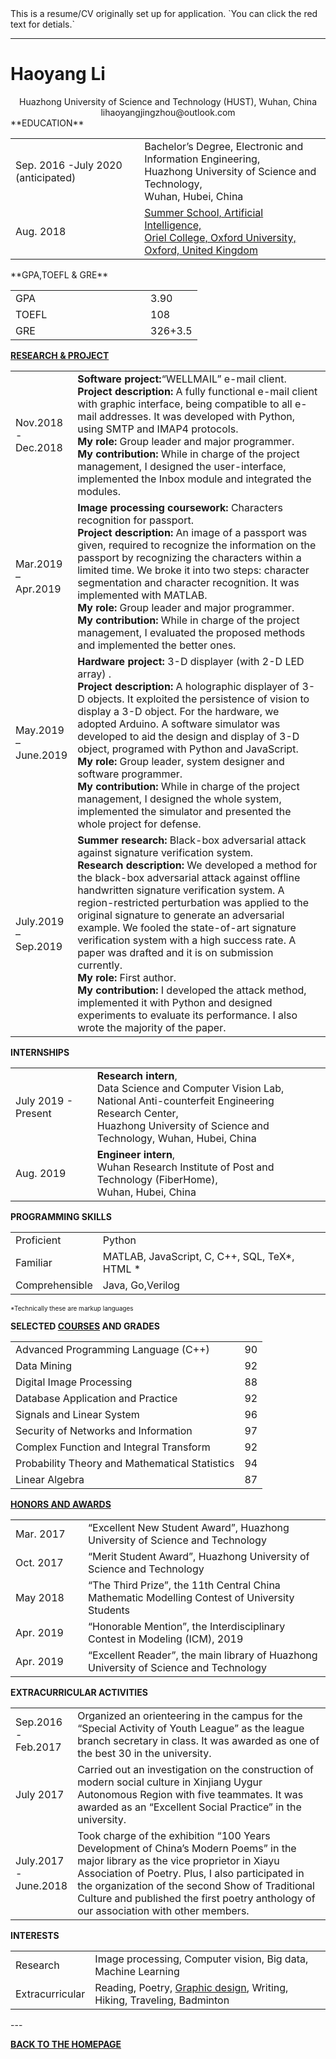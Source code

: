 <title>Haoyang Li</title>
This is a resume/CV originally set up for application. `You can click the red text for detials.`

---

# Haoyang Li

<center>Huazhong University of Science and Technology (HUST), Wuhan, China</center>
<center>lihaoyangjingzhou@outlook.com</center>
**EDUCATION**

<table align="center" border="0">
    <tr>
        <td align="left">Sep. 2016 -July 2020 (anticipated)</td>
        <td align="left">Bachelor’s Degree, Electronic and Information Engineering,<br>
            Huazhong University of Science and Technology,<br> Wuhan, Hubei, China</td>
    </tr>
    <tr>
        <td align="left">Aug. 2018</td>
        <td align="left"><a href="subpages/summerSchool.html">Summer School, Artificial Intelligence, <br>
            Oriel College, Oxford University, Oxford, United Kingdom</a></td>
    </tr>
</table>
**GPA,TOEFL & GRE**

<table width=400 align="center" border="0">
    <tr>
        <td align="left" width=200>GPA</td>
        <td align="left">
            <div title="Cumulative Average Grade: 88.90, Ranking: 10/140">
                3.90
            </div>
        </td>
    </tr>
    <tr>
        <td align="left">TOEFL</td>
        <td align="left">
            <div title="Reading: 30, Listening: 29, Speaking: 23, Writing: 26"> 
                108
            </div>
        </td>
    </tr>
    <tr>
        <td align="left">GRE</td>
        <td align="left">
            <div title="Verbal: 157, Quantitative: 169, Analytical Writing: 3.5">
                326+3.5
            </div>
        </td>
    </tr>
</table>
<b><a href='subpages/researchProject.html' title="Click for details">RESEARCH & PROJECT</a></b>

<table align="center" border="0">
    <tr>
        <td align="left">Nov.2018 <br>-<br>Dec.2018</td>
        <td align="left">
        <b>Software project:</b>“WELLMAIL” e-mail client. <br>
        <b>Project description:</b> A fully functional e-mail client with graphic interface, being compatible to all e-mail addresses. It was developed with Python, using SMTP and IMAP4 protocols.<br>
         <b>My role:</b> Group leader and major programmer.<br>
         <b>My contribution:</b> While in charge of the project management, I designed the user-interface, implemented the Inbox module and integrated the modules.
        </td>
    </tr>
    <tr>
        <td align="left">Mar.2019<br>–<br>Apr.2019</td>
        <td align="left"><b>Image processing coursework:</b> Characters recognition for passport.<br>
<b>Project description:</b> An image of a passport was given, required to recognize the information on the passport by recognizing the characters within a limited time. We broke it into two steps: character segmentation and character recognition. It was implemented with MATLAB.<br>
<b>My role:</b> Group leader and major programmer.<br>
<b>My contribution:</b> While in charge of the project management, I evaluated the proposed methods and implemented the better ones.
        </td>
    </tr>
    <tr>
        <td align="left">May.2019<br> –<br>June.2019</td>
        <td align="left">
        <b>Hardware project:</b> 3-D displayer (with 2-D LED array) .<br>
<b>Project description:</b> A holographic displayer of 3-D objects. It exploited the persistence of vision to display a 3-D object. For the hardware, we adopted Arduino. A software simulator was developed to aid the design and display of 3-D object, programed with Python and JavaScript.<br>
<b>My role:</b> Group leader, system designer and software programmer.<br>
<b>My contribution:</b> While in charge of the project management, I designed the whole system, implemented the simulator and presented the whole project for defense.
        </td>
    </tr>
    <tr>
        <td align="left">July.2019<br>–<br>Sep.2019</td>
        <td align="left">
        <b>Summer research:</b> Black-box adversarial attack against signature verification system.<br>
            <b>Research description:</b> We developed a method for the black-box adversarial attack against offline handwritten signature verification system. A region-restricted perturbation was applied to the original signature to generate an adversarial example. We fooled the state-of-art signature verification system with a high success rate. A paper was drafted and it is on submission currently.<br>
<b>My role:</b> First author.<br>
<b>My contribution:</b> I developed the attack method, implemented it with Python and designed experiments to evaluate its performance. I also wrote the majority of the paper.
        </td>
    </tr>
</table>

**INTERNSHIPS**

<table align="center" border="0">
    <tr>
        <td align="left">July 2019 - Present</td>
        <td align="left">
            <b>Research intern</b>, <br>
Data Science and Computer Vision Lab, <br>
            National Anti-counterfeit Engineering Research Center,<br>
            Huazhong University of Science and Technology, Wuhan, Hubei, China
        </td>
    </tr>
    <tr>
        <td align="left">Aug. 2019</td>
        <td align="left">
                <b title="About optical network and its optimization.">Engineer intern</b>,<br>
Wuhan Research Institute of Post and Technology (FiberHome),<br>
            Wuhan, Hubei, China
        </td>
    </tr>
</table>

<b>PROGRAMMING SKILLS</b>

<table width=400 align="center" border="0">
    <tr>
        <td align="left">
            <div title="Being able to create large project or implement complicated algorithms with it.">
                Proficient
            </div>
        </td>
        <td align="left">Python</td>
    </tr>
    <tr>
        <td align="left">
            <div title="Being able to create small project, implement simple algorithms with it.">
                Familiar
            </div>
        </td>
        <td align="left">MATLAB, JavaScript, C, C++, SQL, TeX*, HTML *</td>
    </tr>
    <tr>
        <td align="left">
            <div title="Being able to understand it.">
                Comprehensible
            </div>
        </td>
        <td align="left">Java, Go,Verilog</td>
    </tr>
</table>



<font size='1'>*Technically these are markup languages</font>

<b>SELECTED <a href="subpages/selectedCoursesAndGrades.html" title="Click for the transcript" >COURSES</a> AND GRADES</b>

<table align="center" border="0">
    <tr>
        <td align="left">Advanced Programming Language (C++)</td>
        <td align="left">90</td>
    </tr>
    <tr>
        <td align="left">Data Mining</td>
        <td align="left">92</td>
    </tr>
    <tr>
        <td align="left">Digital Image Processing</td>
        <td align="left">88</td>
    </tr>
    <tr>
        <td align="left">Database Application and Practice</td>
        <td align="left">92</td>
    </tr>
    <tr>
        <td align="left">Signals and Linear System</td>
        <td align="left">96</td>
    </tr>
    <tr>
        <td align="left">Security of Networks and Information</td>
        <td align="left">97</td>
    </tr>
    <tr>
        <td align="left">Complex Function and Integral Transform</td>
        <td align="left">92</td>
    </tr>
    <tr>
        <td align="left">Probability Theory and Mathematical Statistics</td>
        <td align="left">94</td>
    </tr>
    <tr>
        <td align="left">Linear Algebra</td>
        <td align="left">87</td>
    </tr>
</table>


<b><a href="subpages/honorsAndAwards.html" title="Click for details">HONORS AND AWARDS</a></b>

<table width=400 align="center" border="0">
    <tr>
        <td align="left" width=100>Mar. 2017</td>
        <td align="left">“Excellent New Student Award”, Huazhong University of Science and Technology </td>
    </tr>
    <tr>
        <td align="left">Oct. 2017</td>
        <td align="left">“Merit Student Award”, Huazhong University of Science and Technology</td>
    </tr>
    <tr>
        <td align="left">May 2018</td>
        <td align="left">“The Third Prize”, the 11th Central China Mathematic Modelling Contest of University Students</td>
    </tr>
    <tr>
        <td align="left">Apr. 2019</td>
        <td align="left">“Honorable Mention”, the Interdisciplinary Contest in Modeling (ICM), 2019</td>
    </tr>
    <tr>
        <td align="left">Apr. 2019</td>
        <td align="left">“Excellent Reader”, the main library of Huazhong University of Science and Technology</td>
    </tr>
</table>
<b>EXTRACURRICULAR ACTIVITIES</b>

<table width=400 align="center" border="0">
    <tr>
        <td align="left">Sep.2016<br>-<br>Feb.2017</td>
        <td align="left">Organized an orienteering in the campus for the “Special Activity of Youth League” as the league branch secretary in class. It was awarded as one of the best 30 in the university.
        </td>
    </tr>
    <tr>
        <td align="left">July 2017</td>
        <td align="left">Carried out an investigation on the construction of modern social culture in Xinjiang Uygur Autonomous Region with five teammates. It was awarded as an “Excellent Social Practice” in the university.</td>
    </tr>
    <tr>
        <td align="left">July.2017<br>-<br>June.2018</td>
        <td align="left">Took charge of the exhibition “100 Years Development of China’s Modern Poems” in the major library as the vice proprietor in Xiayu Association of Poetry. Plus, I also participated in the organization of the second Show of Traditional Culture and published the first poetry anthology of our association with other members. </td>
    </tr>
</table>

**INTERESTS**

<table width=400 align="center" border="0">
    <tr>
        <td align="left">Research</td>
        <td align="left">Image processing, Computer vision, Big data, Machine Learning</td>
    </tr>
    <tr>
        <td align="left">Extracurricular</td>
        <td align="left">Reading, Poetry, <a href="interests/graphicDesign.html" title="Click for a small gallery">Graphic design</a>, Writing, Hiking, Traveling, Badminton</td>
    </tr>
</table>
---

<b><a href="index.html">BACK TO THE HOMEPAGE</a></b>

